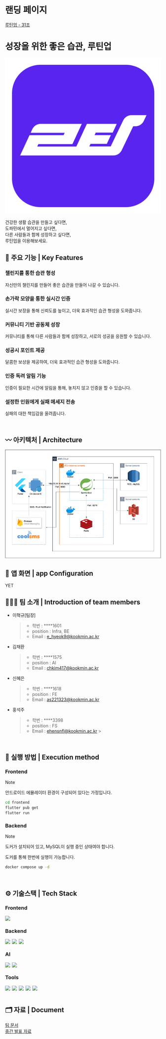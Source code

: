 # 랜딩 페이지

[루틴업 - 31조](https://kookmin-sw.github.io/capstone-2024-31/)
<br />

# 성장을 위한 좋은 습관, 루틴업

![app_logo](assets/app_logo.png)

건강한 생활 습관을 만들고 싶다면, <br />
도파민에서 멀어지고 싶다면, <br />
다른 사람들과 함께 성장하고 싶다면, <br />
루틴업을 이용해보세요.
<br />

## 📘 주요 기능 | Key Features

### 챌린지를 통한 습관 형성

자신만의 챌린지를 만들어 좋은 습관을 만들어 나갈 수 있습니다.

### 손가락 모양을 통한 실시간 인증

실시간 보장을 통해 신뢰도를 높이고, 더욱 효과적인 습관 형성을 도와줍니다.

### 커뮤니티 기반 공동체 성장

커뮤니티를 통해 다른 사람들과 함께 성장하고, 서로의 성공을 응원할 수 있습니다.

### 성공시 포인트 제공

달콤한 보상을 제공하여, 더욱 효과적인 습관 형성을 도와줍니다.

### 인증 독려 알림 기능

인증이 필요한 시간에 알림을 통해, 놓치지 않고 인증을 할 수 있습니다.

### 설정한 인원에게 실패 메세지 전송

실패의 대한 책임감을 올려줍니다.

<br/>

## 〰️ 아키텍처 | Architecture

![architecture](assets/architecture.png)

## 📱 앱 화면 | app Configuration

YET
<br/>

## 🧑🏻‍💻 팀 소개 | Introduction of team members

- 이혁규[팀장]
  > - 학번 : \*\*\*\*1601
  > - position : Infra, BE
  > - Email : e_hyeok9@kookmin.ac.kr

- 김채환
  > - 학번 : \*\*\*\*1575
  > - position : AI
  > - Email : chkim417@kookmin.ac.kr

- 신혜은
  > - 학번 : \*\*\*\*1618
  > - position : FE
  > - Email : as221323@kookmin.ac.kr

- 홍석주
  > - 학번 : \*\*\*\*3398
  > - position : FS
  > - Email : ehensnfl@kookmin.ac.kr >
<br/>

## 🔎 실행 방법 | Execution method

### Frontend

> [!NOTE]
> 안드로이드 에뮬레이터 환경이 구성되어 있다는 가정입니다.

```bash
cd frontend
flutter pub get
flutter run
```

### Backend

> [!NOTE]
> 도커가 설치되어 있고, MySQL이 실행 중인 상태여야 합니다.

도커를 통해 한번에 실행이 가능합니다.

```bash
docker compose up -d
```

<br/>

## ⚙️ 기술스택 | Tech Stack

### Frontend

<div style="display: flex; gap: 6px;">
    <img src="https://img.shields.io/badge/Flutter-02569B?style=for-the-badge&logo=flutter&logoColor=white"/>
</div>

### Backend

<div style="display: flex; gap: 6px;">
    <img src="https://img.shields.io/badge/spring-6DB33F?style=for-the-badge&logo=spring&logoColor=white">
    <img src="https://img.shields.io/badge/Java-ED8B00?style=for-the-badge&logo=openjdk&logoColor=white">
    <img src = "https://img.shields.io/badge/docker-%230db7ed.svg?style=for-the-badge&logo=docker&logoColor=white"/>
</div>

### AI

<div style="display: flex; gap: 6px;">
    <img src="https://img.shields.io/badge/python-2F9FD7?style=for-the-badge&logo=python&logoColor=white"/>
    <img src="https://img.shields.io/badge/pytorch-EE4C2C?style=for-the-badge&logo=pytorch&logoColor=white"/>
</div>

### Tools

<div style="display: flex; gap: 6px;">
    <img src="https://img.shields.io/badge/git-F05032?style=for-the-badge&logo=git&logoColor=white">
    <img src="https://img.shields.io/badge/AWS-232F3E?style=for-the-badge&logo=amazon-aws&logoColor=white"/>
    <img src="https://img.shields.io/badge/slack-4A154B?style=for-the-badge&logo=slack&logoColor=white">
    <img src="https://img.shields.io/badge/Confluence-FF6C37?style=for-the-badge&logo=confluence&logoColor=white"/>
    <img src="https://img.shields.io/badge/Jira-000000?style=for-the-badge&logo=Jira&logoColor=white"/>
</div>
<br />

## 🗂 자료 | Document

[팀 문서](https://kcp2024.atlassian.net/wiki/spaces/K/overview?homepageId=229580) <br />
[중간 발표 자료](https://drive.google.com/file/d/1BjyOB5nw1K9DP4lKLAnxkNY2IdfBuueJ/view?usp=sharing)
